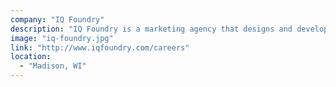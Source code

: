 ```yaml
---
company: "IQ Foundry"
description: "IQ Foundry is a marketing agency that designs and develops digital media including custom apps and feature-rich websites."
image: "iq-foundry.jpg"
link: "http://www.iqfoundry.com/careers"
location:
  - "Madison, WI"
---
```


